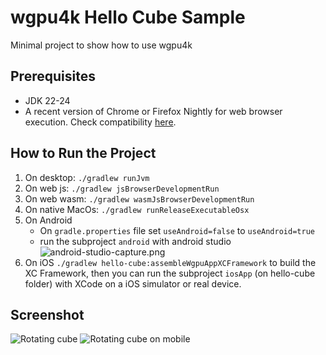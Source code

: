# wgpu4k Hello Cube Sample

Minimal project to show how to use wgpu4k 

## Prerequisites

- JDK 22-24
- A recent version of Chrome or Firefox Nightly for web browser execution. Check compatibility [here][chart].

## How to Run the Project

1. On desktop: `./gradlew runJvm`
2. On web js: `./gradlew jsBrowserDevelopmentRun`
3. On web wasm: `./gradlew wasmJsBrowserDevelopmentRun`
4. On native MacOs: `./gradlew runReleaseExecutableOsx`
5. On Android
   - On `gradle.properties` file  set `useAndroid=false` to `useAndroid=true`
   - run the subproject `android` with android studio ![android-studio-capture.png](android-studio-capture.png)
6. On iOS `./gradlew hello-cube:assembleWgpuAppXCFramework` to build the XC Framework, then you can run the subproject `iosApp` (on hello-cube folder) with XCode on a iOS simulator or real device.


## Screenshot
![Rotating cube](desktop-catpure.gif)
![Rotating cube on mobile](mobile-capture.gif)

<!-- Reference Links -->

[chart]: https://caniuse.com/webgpu
